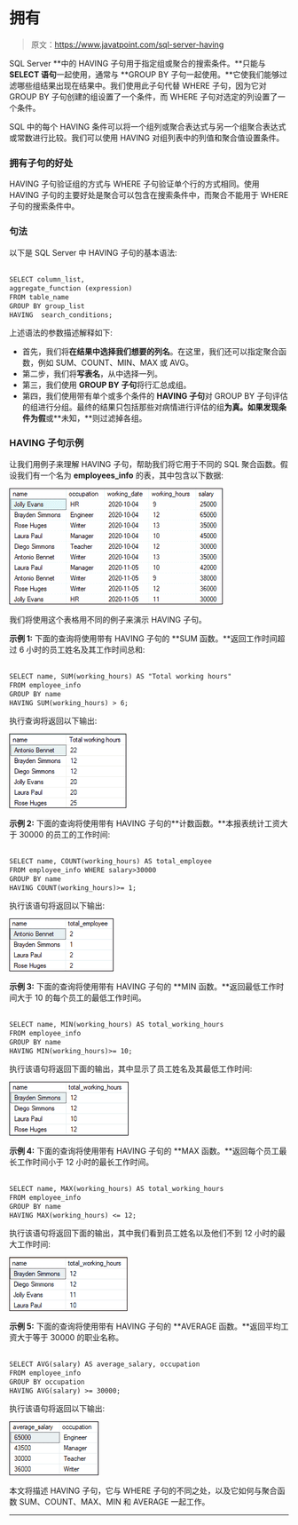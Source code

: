 # 拥有

> 原文：<https://www.javatpoint.com/sql-server-having>

SQL Server **中的 HAVING 子句用于指定组或聚合的搜索条件。**只能与 **SELECT 语句**一起使用，通常与 **GROUP BY 子句一起使用。**它使我们能够过滤哪些组结果出现在结果中。我们使用此子句代替 WHERE 子句，因为它对 GROUP BY 子句创建的组设置了一个条件，而 WHERE 子句对选定的列设置了一个条件。

SQL 中的每个 HAVING 条件可以将一个组列或聚合表达式与另一个组聚合表达式或常数进行比较。我们可以使用 HAVING 对组列表中的列值和聚合值设置条件。

### 拥有子句的好处

HAVING 子句验证组的方式与 WHERE 子句验证单个行的方式相同。使用 HAVING 子句的主要好处是聚合可以包含在搜索条件中，而聚合不能用于 WHERE 子句的搜索条件中。

### 句法

以下是 SQL Server 中 HAVING 子句的基本语法:

```

SELECT column_list, 
aggregate_function (expression)  
FROM table_name
GROUP BY group_list
HAVING  search_conditions;

```

上述语法的参数描述解释如下:

*   首先，我们将**在结果中选择我们想要的列名**。在这里，我们还可以指定聚合函数，例如 SUM、COUNT、MIN、MAX 或 AVG。
*   第二步，我们将**写表名**，从中选择一列。
*   第三，我们使用 **GROUP BY 子句**将行汇总成组。
*   第四，我们使用带有单个或多个条件的 **HAVING 子句**对 GROUP BY 子句评估的组进行分组。最终的结果只包括那些对病情进行评估的组**为真。**如果发现条件**为假**或**未知，**则过滤掉各组。

### HAVING 子句示例

让我们用例子来理解 HAVING 子句，帮助我们将它用于不同的 SQL 聚合函数。假设我们有一个名为 **employees_info** 的表，其中包含以下数据:

![SQL Server HAVING](img/b801060300fdb9c950307e689209f244.png)

我们将使用这个表格用不同的例子来演示 HAVING 子句。

**示例 1:** 下面的查询将使用带有 HAVING 子句的 **SUM 函数。**返回工作时间超过 6 小时的员工姓名及其工作时间总和:

```

SELECT name, SUM(working_hours) AS "Total working hours"  
FROM employee_info  
GROUP BY name  
HAVING SUM(working_hours) > 6;

```

执行查询将返回以下输出:

![SQL Server HAVING](img/cb0190e898015a8cff2873b9b382db64.png)

**示例 2:** 下面的查询将使用带有 HAVING 子句的**计数函数。**本报表统计工资大于 30000 的员工的工作时间:

```

SELECT name, COUNT(working_hours) AS total_employee
FROM employee_info WHERE salary>30000
GROUP BY name
HAVING COUNT(working_hours)>= 1;  

```

执行该语句将返回以下输出:

![SQL Server HAVING](img/e980daf9a98c05ddc6329bceea476aa9.png)

**示例 3:** 下面的查询将使用带有 HAVING 子句的 **MIN 函数。**返回最低工作时间大于 10 的每个员工的最低工作时间。

```

SELECT name, MIN(working_hours) AS total_working_hours
FROM employee_info 
GROUP BY name
HAVING MIN(working_hours)>= 10;

```

执行该语句将返回下面的输出，其中显示了员工姓名及其最低工作时间:

![SQL Server HAVING](img/ab6e748f3e877c026f7ef2bf42bd94f5.png)

**示例 4:** 下面的查询将使用带有 HAVING 子句的 **MAX 函数。**返回每个员工最长工作时间小于 12 小时的最长工作时间。

```

SELECT name, MAX(working_hours) AS total_working_hours
FROM employee_info 
GROUP BY name
HAVING MAX(working_hours) <= 12;

```

执行该语句将返回下面的输出，其中我们看到员工姓名以及他们不到 12 小时的最大工作时间:

![SQL Server HAVING](img/72ba02d0f5c0df318b5589d7e4f4cdc2.png)

**示例 5:** 下面的查询将使用带有 HAVING 子句的 **AVERAGE 函数。**返回平均工资大于等于 30000 的职业名称。

```

SELECT AVG(salary) AS average_salary, occupation 
FROM employee_info 
GROUP BY occupation
HAVING AVG(salary) >= 30000;

```

执行该语句将返回以下输出:

![SQL Server HAVING](img/d456b9b90517f59e769f6579d6ffc794.png)

本文将描述 HAVING 子句，它与 WHERE 子句的不同之处，以及它如何与聚合函数 SUM、COUNT、MAX、MIN 和 AVERAGE 一起工作。

* * *